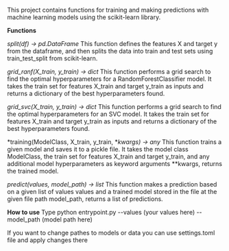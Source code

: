 This project contains functions for training and making predictions with machine learning models using the scikit-learn library.

**Functions**

*split(df) -> pd.DataFrame*
This function defines the features X and target y from the dataframe, and then splits the data into train and test sets using train_test_split from scikit-learn. 

*grid_ranf(X_train, y_train) -> dict*
This function performs a grid search to find the optimal hyperparameters for a RandomForestClassifier model. It takes the train set for features X_train and target y_train as inputs and returns a dictionary of the best hyperparameters found.

*grid_svc(X_train, y_train) -> dict*
This function performs a grid search to find the optimal hyperparameters for an SVC model. It takes the train set for features X_train and target y_train as inputs and returns a dictionary of the best hyperparameters found.

*training(ModelClass, X_train, y_train, **kwargs) -> any*
This function trains a given model and saves it to a pickle file. It takes the model class ModelClass, the train set for features X_train and target y_train, and any additional model hyperparameters as keyword arguments **kwargs, returns the trained model.

*predict(values, model_path) -> list*
This function makes a prediction based on a given list of values values and a trained model stored in the file at the given file path model_path, returns a list of predictions.

**How to use**
Type python entrypoint.py --values (your values here) --model_path (model path here)

If you want to change pathes to models or data you can use settings.toml file and apply changes there